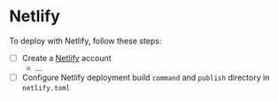 # Netlify

To deploy with Netlify, follow these steps:

- [ ] Create a [Netlify](https://www.netlify.com/) account
	- ...
- [ ] Configure Netlify deployment build `command` and `publish` directory in `netlify.toml`